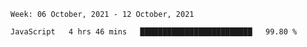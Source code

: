 <!--START_SECTION:waka-->
```text
Week: 06 October, 2021 - 12 October, 2021

JavaScript   4 hrs 46 mins   █████████████████████████   99.80 % 
```
<!--END_SECTION:waka-->
